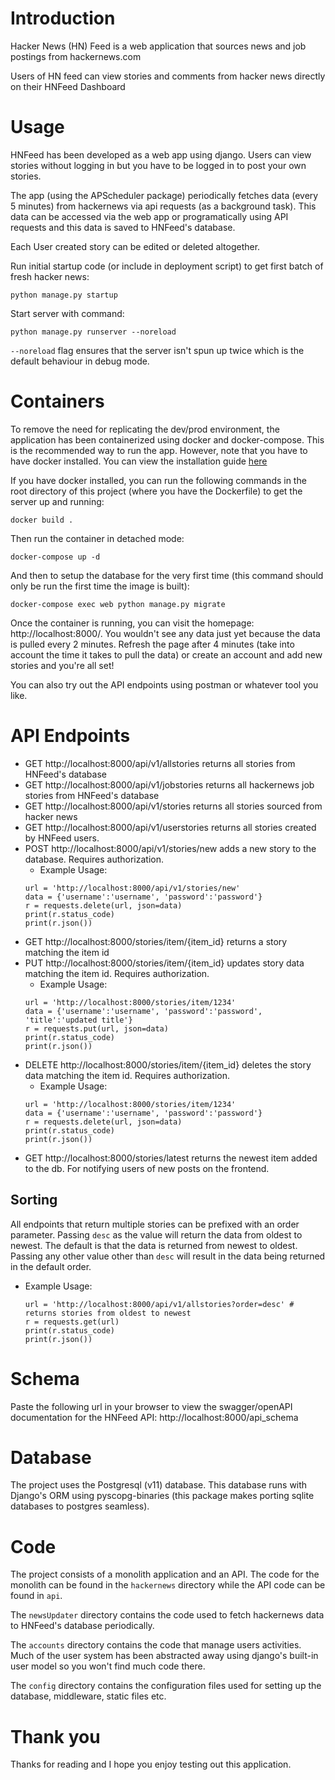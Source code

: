 # Introduction
Hacker News (HN) Feed is a web application that sources news and job postings from hackernews.com

Users of HN feed can view stories and comments from hacker news directly on their HNFeed Dashboard

# Usage
HNFeed has been developed as a web app using django. Users can view stories without logging in but you have to be logged in to post your own stories.

The app (using the APScheduler package) periodically fetches data (every 5 minutes) from hackernews via api requests (as a background task). This data can be accessed via the web app or programatically using API requests and this data is saved to HNFeed's database.

Each User created story can be edited or deleted altogether.

Run initial startup code (or include in deployment script) to get first batch of fresh hacker news:
```
python manage.py startup
```

Start server with command:
```
python manage.py runserver --noreload
```

`--noreload` flag ensures that the server isn't spun up twice which is the default behaviour in debug mode.

# Containers
To remove the need for replicating the dev/prod environment, the application has been containerized using docker and docker-compose. This is the recommended way to run the app. However, note that you have to have docker installed. You can view the installation guide [here](https://docs.docker.com/engine/install/)

If you have docker installed, you can run the following commands in the root directory of this project (where you have the Dockerfile) to get the server up and running:
```
docker build .
```
Then run the container in detached mode:
```
docker-compose up -d
```

And then to setup the database for the very first time (this command should only be run the first time the image is built):
```
docker-compose exec web python manage.py migrate
```

Once the container is running, you can visit the homepage: http://localhost:8000/. You wouldn't see any data just yet because the data is pulled every 2 minutes. Refresh the page after 4 minutes (take into account the time it takes to pull the data) or create an account and add new stories and you're all set!

You can also try out the API endpoints using postman or whatever tool you like.

# API Endpoints
- GET http://localhost:8000/api/v1/allstories returns all stories from HNFeed's database
- GET http://localhost:8000/api/v1/jobstories returns all hackernews job stories from HNFeed's database
- GET http://localhost:8000/api/v1/stories returns all stories sourced from hacker news
- GET http://localhost:8000/api/v1/userstories returns all stories created by HNFeed users.
- POST http://localhost:8000/api/v1/stories/new adds a new story to the database. Requires authorization.
    - Example Usage:
    ```
    url = 'http://localhost:8000/api/v1/stories/new'
    data = {'username':'username', 'password':'password'}
    r = requests.delete(url, json=data)
    print(r.status_code)
    print(r.json())
    ```
- GET http://localhost:8000/stories/item/{item_id} returns a story matching the item id
- PUT http://localhost:8000/stories/item/{item_id} updates story data matching the item id. Requires authorization.
    - Example Usage: 
    ```
    url = 'http://localhost:8000/stories/item/1234'
    data = {'username':'username', 'password':'password', 'title':'updated title'}
    r = requests.put(url, json=data)
    print(r.status_code)
    print(r.json())
    ```
- DELETE  http://localhost:8000/stories/item/{item_id} deletes the story data matching the item id. Requires authorization.
    - Example Usage: 
    ```
    url = 'http://localhost:8000/stories/item/1234'
    data = {'username':'username', 'password':'password'}
    r = requests.delete(url, json=data)
    print(r.status_code)
    print(r.json())
    ```
- GET http://localhost:8000/stories/latest returns the newest item added to the db. For notifying users of new posts on the frontend.

## Sorting
All endpoints that return multiple stories can be prefixed with an order parameter. Passing `desc` as the value will return the data from oldest to newest.
The default is that the data is returned from newest to oldest. Passing any other value other than `desc` will result in the data being returned in the default order.
- Example Usage:
    ```
    url = 'http://localhost:8000/api/v1/allstories?order=desc' # returns stories from oldest to newest
    r = requests.get(url)
    print(r.status_code)
    print(r.json())
    ```

# Schema
Paste the following url in your browser to view the swagger/openAPI documentation for the HNFeed API: http://localhost:8000/api_schema

# Database
The project uses the Postgresql (v11) database. This database runs with Django's ORM using pyscopg-binaries (this package makes porting sqlite databases to postgres seamless).

# Code
The project consists of a monolith application and an API. The code for the monolith can be found in the `hackernews` directory while the API code can be found in `api`.

The `newsUpdater` directory contains the code used to fetch hackernews data to HNFeed's database periodically.

The `accounts` directory contains the code that manage users activities. Much of the user system has been abstracted away using django's built-in user model so you won't find much code there.

The `config` directory contains the configuration files used for setting up the database, middleware, static files etc.

# Thank you
Thanks for reading and I hope you enjoy testing out this application.
